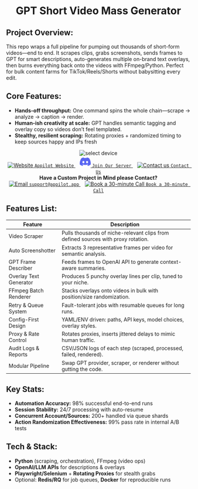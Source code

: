 <h1 align="center">GPT Short Video Mass Generator</h1>

## Project Overview:
This repo wraps a full pipeline for pumping out thousands of short-form videos—end to end. It scrapes clips, grabs screenshots, sends frames to GPT for smart descriptions, auto-generates multiple on-brand text overlays, then burns everything back onto the videos with FFmpeg/Python. Perfect for bulk content farms for TikTok/Reels/Shorts without babysitting every edit.


## Core Features:
- **Hands-off throughput:** One command spins the whole chain—scrape → analyze → caption → render.
- **Human-ish creativity at scale:** GPT handles semantic tagging and overlay copy so videos don’t feel templated.
- **Stealthy, resilient scraping:** Rotating proxies + randomized timing to keep sources happy and IPs fresh


<div align="center">
  <img
    src="https://github.com/user-attachments/assets/d200549d-7613-446f-a43b-19a4117ca360"
    alt="select device"
    width="600px"
  />
</div>


<div align="center">
  <a href="https://appilot.app/">
    <img
      alt="Website"
      width="25px"
      src="https://github.com/user-attachments/assets/8e5f3af3-b098-4c1d-980d-df9aebc680d0"
    />
    <code>Appilot Website</code>
  </a>
  &nbsp;&nbsp;
  <a href="https://discord.gg/3CZ5muJdF2">
    <img
      alt="Join Our Server"
      width="30px"
      src="https://github.com/Zeeshanahmad4/RealEstateMate-WhatsApp-Group-Management-Bot/blob/main/discord-icon-svgrepo-com.svg"
    />
    <code>Join Our Server</code>
  </a>
  &nbsp;&nbsp;
  <a href="https://t.me/devpilot1">
    <img
      alt="Contact us"
      width="30px"
      src="https://edent.github.io/SuperTinyIcons/images/svg/telegram.svg"
    />
    <code>Contact Us</code>
  </a>
</div>

<div align="center">
<strong> Have a Custom Project in Mind please Contact?</strong>

<div align="center">
  <a href="mailto:support@appilot.app">
  <img
    alt="Email"
    width="30px"
    src="https://github.com/user-attachments/assets/91c8d428-32b7-4be0-91fa-2e42c902b5b8"
  />
  <code>support@appilot.app</code>
</a>
  &nbsp;&nbsp;
  <a href="https://cal.com/app-pilot-m8i8oo/30min">
  <img
    alt="Book a 30-minute Call"
    width="30px"
    src="https://github.com/user-attachments/assets/cd3e5c7b-3e4e-4bb3-b242-bcc20ee78f13"
  />
  <code>Book a 30-minute Call</code>
</a>
<span>

<div align="left">

## Features List:
| Feature                | Description                                                                       |
| ---------------------- | --------------------------------------------------------------------------------- |
| Video Scraper          | Pulls thousands of niche-relevant clips from defined sources with proxy rotation. |
| Auto Screenshotter     | Extracts 3 representative frames per video for semantic analysis.                 |
| GPT Frame Describer    | Feeds frames to OpenAI API to generate context-aware summaries.                   |
| Overlay Text Generator | Produces 5 punchy overlay lines per clip, tuned to your niche.                    |
| FFmpeg Batch Renderer  | Stacks overlays onto videos in bulk with position/size randomization.             |
| Retry & Queue System   | Fault-tolerant jobs with resumable queues for long runs.                          |
| Config-First Design    | YAML/ENV driven: paths, API keys, model choices, overlay styles.                  |
| Proxy & Rate Control   | Rotates proxies, inserts jittered delays to mimic human traffic.                  |
| Audit Logs & Reports   | CSV/JSON logs of each step (scraped, processed, failed, rendered).                |
| Modular Pipeline       | Swap GPT provider, scraper, or renderer without gutting the code.                 |


## Key Stats:
- **Automation Accuracy:** 98% successful end-to-end runs
- **Session Stability:** 24/7 processing with auto-resume
- **Concurrent Account/Sources:** 200+ handled via queue shards
- **Action Randomization Effectiveness:** 99% pass rate in internal A/B tests

## Tech & Stack:
- **Python** (scraping, orchestration), FFmpeg (video ops)
- **OpenAI/LLM APIs** for descriptions & overlays
- **Playwright/Selenium** + **Rotating Proxies** for stealth grabs
- Optional: **Redis/RQ** for job queues, **Docker** for reproducible runs
